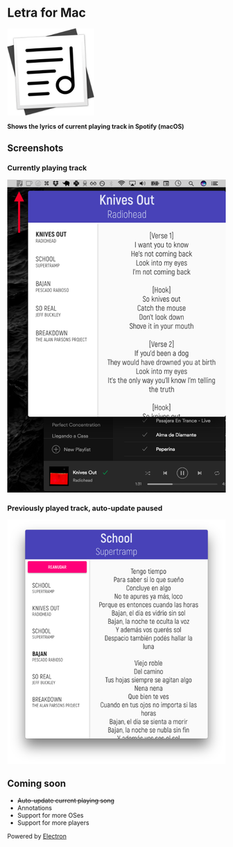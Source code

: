 # Letra for Mac

<img src="docs/letra.png" width="200" height="200" alt="Letra for Mac" />

**Shows the lyrics of current playing track in Spotify (macOS)**

## Screenshots
### Currently playing track
<img src="docs/ss01.png" alt="Letra for Mac" />

### Previously played track, auto-update paused
<img src="docs/ss02.png" alt="Letra for Mac" />


## Coming soon

- ~~Auto-update current playing song~~
- Annotations
- Support for more OSes
- Support for more players

Powered by [Electron](http://electron.atom.io)
